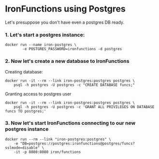 # IronFunctions using Postgres

Let's presuppose you don't have even a postgres DB ready.

### 1. Let's start a postgres instance:

```
docker run --name iron-postgres \
        -e POSTGRES_PASSWORD=ironfunctions -d postgres
``` 

### 2. Now let's create a new database to IronFunctions

Creating database:

```
docker run -it --rm --link iron-postgres:postgres postgres \
    psql -h postgres -U postgres -c "CREATE DATABASE funcs;"
```

Granting access to postgres user

```
docker run -it --rm --link iron-postgres:postgres postgres \
    psql -h postgres -U postgres -c 'GRANT ALL PRIVILEGES ON DATABASE funcs TO postgres;'
```

### 3. Now let's start IronFunctions connecting to our new postgres instance

```
docker run --rm --link "iron-postgres:postgres" \
    -e "DB=postgres://postgres:ironfunctions@postgres/funcs?sslmode=disable" \
    -it -p 8080:8080 iron/functions
```